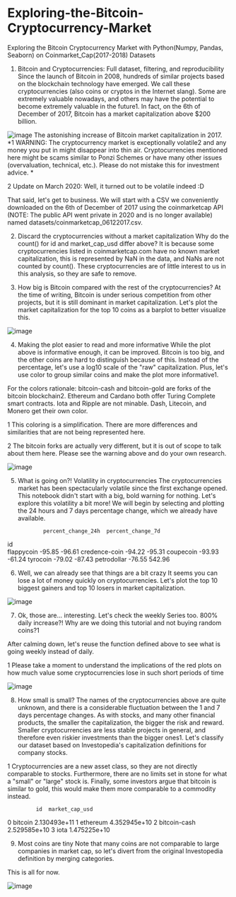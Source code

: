 # Exploring-the-Bitcoin-Cryptocurrency-Market
Exploring the Bitcoin Cryptocurrency Market with Python(Numpy, Pandas, Seaborn) on Coinmarket_Cap(2017-2018) Datasets

1. Bitcoin and Cryptocurrencies: Full dataset, filtering, and reproducibility
Since the launch of Bitcoin in 2008, hundreds of similar projects based on the blockchain technology have emerged. We call these cryptocurrencies (also coins or cryptos in the Internet slang). Some are extremely valuable nowadays, and others may have the potential to become extremely valuable in the future1. In fact, on the 6th of December of 2017, Bitcoin has a market capitalization above $200 billion.

![image](https://user-images.githubusercontent.com/62187736/116493620-3387f700-a8f3-11eb-966b-f3c11a96e59c.png)
The astonishing increase of Bitcoin market capitalization in 2017.
*1 WARNING: The cryptocurrency market is exceptionally volatile2 and any money you put in might disappear into thin air. Cryptocurrencies mentioned here might be scams similar to Ponzi Schemes or have many other issues (overvaluation, technical, etc.). Please do not mistake this for investment advice. *

2 Update on March 2020: Well, it turned out to be volatile indeed :D

That said, let's get to business. We will start with a CSV we conveniently downloaded on the 6th of December of 2017 using the coinmarketcap API (NOTE: The public API went private in 2020 and is no longer available) named datasets/coinmarketcap_06122017.csv.

2. Discard the cryptocurrencies without a market capitalization
Why do the count() for id and market_cap_usd differ above? It is because some cryptocurrencies listed in coinmarketcap.com have no known market capitalization, this is represented by NaN in the data, and NaNs are not counted by count(). These cryptocurrencies are of little interest to us in this analysis, so they are safe to remove.

3. How big is Bitcoin compared with the rest of the cryptocurrencies?
At the time of writing, Bitcoin is under serious competition from other projects, but it is still dominant in market capitalization. Let's plot the market capitalization for the top 10 coins as a barplot to better visualize this.

![image](https://user-images.githubusercontent.com/62187736/116493877-c032b500-a8f3-11eb-9565-35b8dcb75e70.png)

4. Making the plot easier to read and more informative
While the plot above is informative enough, it can be improved. Bitcoin is too big, and the other coins are hard to distinguish because of this. Instead of the percentage, let's use a log10 scale of the "raw" capitalization. Plus, let's use color to group similar coins and make the plot more informative1.

For the colors rationale: bitcoin-cash and bitcoin-gold are forks of the bitcoin blockchain2. Ethereum and Cardano both offer Turing Complete smart contracts. Iota and Ripple are not minable. Dash, Litecoin, and Monero get their own color.

1 This coloring is a simplification. There are more differences and similarities that are not being represented here.

2 The bitcoin forks are actually very different, but it is out of scope to talk about them here. Please see the warning above and do your own research.

![image](https://user-images.githubusercontent.com/62187736/116494263-9201a500-a8f4-11eb-87ca-186c63357e87.png)

5. What is going on?! Volatility in cryptocurrencies
The cryptocurrencies market has been spectacularly volatile since the first exchange opened. This notebook didn't start with a big, bold warning for nothing. Let's explore this volatility a bit more! We will begin by selecting and plotting the 24 hours and 7 days percentage change, which we already have available.

               percent_change_24h  percent_change_7d
id                                                  
flappycoin                 -95.85             -96.61
credence-coin              -94.22             -95.31
coupecoin                  -93.93             -61.24
tyrocoin                   -79.02             -87.43
petrodollar                -76.55             542.96

6. Well, we can already see that things are a bit crazy
It seems you can lose a lot of money quickly on cryptocurrencies. Let's plot the top 10 biggest gainers and top 10 losers in market capitalization.

![image](https://user-images.githubusercontent.com/62187736/116494351-c07f8000-a8f4-11eb-8b62-6f7230e56723.png)

7. Ok, those are... interesting. Let's check the weekly Series too.
800% daily increase?! Why are we doing this tutorial and not buying random coins?1

After calming down, let's reuse the function defined above to see what is going weekly instead of daily.

1 Please take a moment to understand the implications of the red plots on how much value some cryptocurrencies lose in such short periods of time

![image](https://user-images.githubusercontent.com/62187736/116494414-e016a880-a8f4-11eb-89f9-3e3f554f2a1e.png)

8. How small is small?
The names of the cryptocurrencies above are quite unknown, and there is a considerable fluctuation between the 1 and 7 days percentage changes. As with stocks, and many other financial products, the smaller the capitalization, the bigger the risk and reward. Smaller cryptocurrencies are less stable projects in general, and therefore even riskier investments than the bigger ones1. Let's classify our dataset based on Investopedia's capitalization definitions for company stocks.

1 Cryptocurrencies are a new asset class, so they are not directly comparable to stocks. Furthermore, there are no limits set in stone for what a "small" or "large" stock is. Finally, some investors argue that bitcoin is similar to gold, this would make them more comparable to a commodity instead.

             id  market_cap_usd
0       bitcoin    2.130493e+11
1      ethereum    4.352945e+10
2  bitcoin-cash    2.529585e+10
3          iota    1.475225e+10

9. Most coins are tiny
Note that many coins are not comparable to large companies in market cap, so let's divert from the original Investopedia definition by merging categories.

This is all for now. 

![image](https://user-images.githubusercontent.com/62187736/116494475-00466780-a8f5-11eb-8641-a91472d1c1fc.png)

